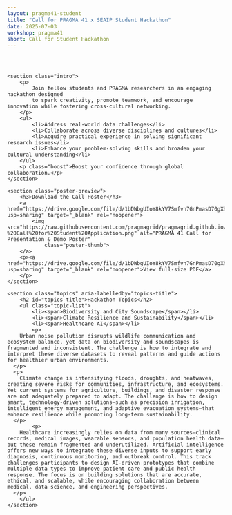 ```yaml
---
layout: pragma41-student
title: "Call for PRAGMA 41 x SEAIP Student Hackathon"
date: 2025-07-03
workshop: pragma41
short: Call for Student Hackathon
---
```


<section class="hackathon" aria-labelledby="h-title">
    <header class="hero">
        <!--<h1 class="subtitle">Call for PRAGMA41 × SEAIP Student Hackathon</h1>-->
    </header>

    <section class="intro">
        <p>
            Join fellow students and PRAGMA researchers in an engaging hackathon designed
            to spark creativity, promote teamwork, and encourage innovation while fostering cross-cultural networking.
        </p>
        <ul>
            <li>Address real-world data challenges</li>
            <li>Collaborate across diverse disciplines and cultures</li>
            <li>Acquire practical experience in solving significant research issues</li>
            <li>Enhance your problem-solving skills and broaden your cultural understanding</li>
        </ul>
        <p class="boost">Boost your confidence through global collaboration.</p>
    </section>

    <section class="poster-preview">
        <h3>Download the Call Poster</h3>
        <a href="https://drive.google.com/file/d/1bDWbgUIoY8kYV7Smfvn7GnPmasD70gXh/view?usp=sharing" target="_blank" rel="noopener">
            <img src="https://raw.githubusercontent.com/pragmagrid/pragmagrid.github.io/refs/heads/master/images/pragma41/PRAGMA%2041%20x%20SEAIP%20Hackathon%20-%20Call%20for%20Student%20Application.png" alt="PRAGMA 41 Call for Presentation & Demo Poster"
                class="poster-thumb">
        </a>
        <p><a href="https://drive.google.com/file/d/1bDWbgUIoY8kYV7Smfvn7GnPmasD70gXh/view?usp=sharing" target="_blank" rel="noopener">View full-size PDF</a>
        </p>
    </section>

    <section class="topics" aria-labelledby="topics-title">
        <h2 id="topics-title">Hackathon Topics</h2>
        <ul class="topic-list">
            <li><span>Biodiversity and City Soundscape</span></li>
            <li><span>Climate Resilience and Sustainability</span></li>
            <li><span>Healthcare AI</span></li>
            <p>
        Urban noise pollution disrupts wildlife communication and ecosystem balance, yet data on biodiversity and soundscapes is fragmented and inconsistent. The challenge is how to integrate and interpret these diverse datasets to reveal patterns and guide actions for healthier urban environments.
      </p>
      <p>
        Climate change is intensifying floods, droughts, and heatwaves, creating severe risks for communities, infrastructure, and ecosystems. Yet current systems for agriculture, buildings, and disaster response are not adequately prepared to adapt. The challenge is how to design smart, technology-driven solutions—such as precision irrigation, intelligent energy management, and adaptive evacuation systems—that enhance resilience while promoting long-term sustainability.
      </p>
            <p>
        Healthcare increasingly relies on data from many sources—clinical records, medical images, wearable sensors, and population health data—but these remain fragmented and underutilized. Artificial intelligence offers new ways to integrate these diverse inputs to support early diagnosis, continuous monitoring, and outbreak control. This track challenges participants to design AI-driven prototypes that combine multiple data types to improve patient care and public health response. The focus is on building solutions that are accurate, ethical, and scalable, while encouraging collaboration between medical, data science, and engineering perspectives.
      </p>
        </ul>
    </section>


</section>
